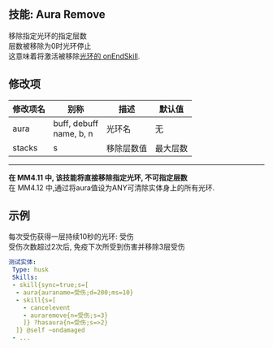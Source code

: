 技能: Aura Remove
--------------------------

移除指定光环的指定层数   
层数被移除为0时光环停止  
这意味着将激活被移除[光环的 onEndSkill](/技能/列表/aura).

修改项
----------

| 修改项名 | 别称    | 描述                                                                                                    | 默认值 |
|-----------|------------|----------------------------------------------------------------------------------------------------------------|---------------|
| aura      | buff, debuff<br>name, b, n | 光环名 | 无 |
| stacks    | s                        | 移除层数值 | 最大层数 |

--------

**在 MM4.11 中, 该技能将直接移除指定光环, 不可指定层数**  
在 MM4.12 中,通过将aura值设为ANY可清除实体身上的所有光环.

示例
--------

每次受伤获得一层持续10秒的光环: 受伤  
受伤次数超过2次后, 免疫下次所受到伤害并移除3层受伤

```yaml
测试实体:
 Type: husk
 Skills:
 - skill{sync=true;s=[
  - aura{auraname=受伤;d=200;ms=10}
  - skill{s=[
    - cancelevent
    - auraremove{n=受伤;s=3}
    ]} ?hasaura{n=受伤;s=>2}
  ]} @self ~ondamaged
 - ...
```